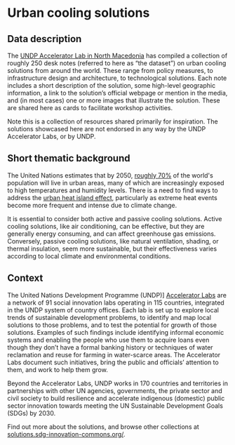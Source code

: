 # Urban cooling solutions

## Data description
The [UNDP Accelerator Lab in North Macedonia](https://www.undp.org/acceleratorlabs/undp-north-macedonia-accelerator-lab) has compiled a collection of roughly 250 desk notes (referred to here as “the dataset”) on urban cooling solutions from around the world. These range from policy measures, to infrastructure design and architecture, to technological solutions. Each note includes a short description of the solution, some high-level geographic information, a link to the solution’s official webpage or mention in the media, and (in most cases) one or more images that illustrate the solution. These are shared here as cards to facilitate workshop activities.

Note this is a collection of resources shared primarily for inspiration. The solutions showcased here are not endorsed in any way by the UNDP Accelerator Labs, or by UNDP.

## Short thematic background
The United Nations estimates that by 2050, [roughly 70%](https://www.un.org/development/desa/pd/file/1942) of the world's population will live in urban areas, many of which are increasingly exposed to high temperatures and humidity levels. There is a need to find ways to address the [urban heat island effect](https://www.epa.gov/heatislands), particularly as extreme heat events become more frequent and intense due to climate change. 

It is essential to consider both active and passive cooling solutions. Active cooling solutions, like air conditioning, can be effective, but they are generally energy consuming, and can affect greenhouse gas emissions. Conversely, passive cooling solutions, like natural ventilation, shading, or thermal insulation, seem more sustainable, but their effectiveness varies according to local climate and environmental conditions. 

## Context 
The United Nations Development Programme (UNDP)] [Accelerator Labs](https://www.undp.org/acceleratorlabs) are a network of 91 social innovation labs operating in 115 countries, integrated in the UNDP system of country offices. Each lab is set up to explore local trends of sustainable development problems, to identify and map local solutions to those problems, and to test the potential for growth of those solutions. Examples of such findings include identifying informal economic systems and enabling the people who use them to acquire loans even though they don’t have a formal banking history or techniques of water reclamation and reuse for farming in water-scarce areas. The Accelerator Labs document such initiatives, bring the public and officials’ attention to them, and work to help them grow. 

Beyond the Accelerator Labs, UNDP works in 170 countries and territories in partnerships with other UN agencies, governments, the private sector and civil society to build resilience and accelerate indigenous (domestic) public sector innovation towards meeting the UN Sustainable Development Goals (SDGs) by 2030. 


Find out more about the solutions, and browse other collections at [solutions.sdg-innovation-commons.org/](https://solutions.sdg-innovation-commons.org/en/browse/pads/pinned?pinboard=310).